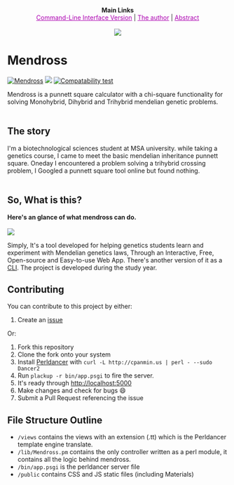 <p align="center">
  <b>Main Links</b><br>
  <a href="https://github.com/elrakabawi/mendross" style="color: #AC00B1">Command-Line Interface Version</a> |
  <a href="https://elrakabawi.github.io/blog/2017/12/28/about-me/" style="color: #AC00B1">The author</a> |
  <a href="https://elrakabawi.github.io/Mendross_Abstract.pdf" style="color: #AC00B1">Abstract</a>
  <br><br>
  <img src="https://elrakabawi.github.io/images/logo.png">
</p>


# Mendross
[![Mendross](https://img.shields.io/website-up-down-green-red/http/shields.io.svg?label=Mendross.com)](http://mendross.com)
![](https://img.shields.io/badge/size-3.2%20MB-blue.svg)
[![Compatability test](https://img.shields.io/badge/responsivity-Good-Orange.svg)](http://www.responsinator.com/?url=www.mendross.com)

Mendross is a punnett square calculator with a chi-square functionality for solving Monohybrid, Dihybrid and Trihybrid mendelian genetic problems. 
<br/>
<br/>

## The story
I'm a biotechnological sciences student at MSA university. while taking a genetics course, I came to meet the basic mendelian inheritance punnett square. Oneday I encountered a problem solving a trihybrid crossing problem, I Googled a punnett square tool online but found nothing.
<br/>
<br/>

## So, What is this?
**Here's an glance of what mendross can do.**
<br/>
<br />
![](https://im3.ezgif.com/tmp/ezgif-3-f3b87a63fa.gif)

Simply, It's a tool developed for helping genetics students learn and experiment with Mendelian genetics laws, Through an Interactive, Free, Open-source and Easy-to-use Web App. There's another version of it as a [CLI](https://github.com/elrakabawi/mendross). The project is developed during the study year.

## Contributing

You can contribute to this project by either: 
1. Create an [issue](https://github.com/elrakabawi/mendross-web/issues)

Or:

1. Fork this repository
2. Clone the fork onto your system
3. Install [Perldancer](http://perldancer.org/) with `curl -L http://cpanmin.us | perl - --sudo Dancer2`
4. Run `plackup -r bin/app.psgi` to fire the server.
5. It's ready through [http://localhost:5000](http://localhost:5000)
5. Make changes and check for bugs :smile:
6. Submit a Pull Request referencing the issue 


## File Structure Outline

- `/views` contains the views with an extension (.tt) which is the Perldancer template engine translate.
- `/lib/Mendross.pm` contains the only controller written as a perl module, it contains all the logic behind mendross. 
- `/bin/app.psgi` is the perldancer server file
- `/public` contains CSS and JS static files (including Materials)
